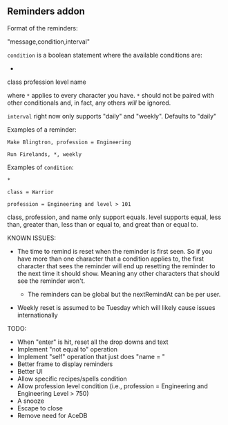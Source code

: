 ## Reminders addon

Format of the reminders:

"message,condition,interval"

`condition` is a boolean statement where the available conditions are:

*
class
profession
level
name

where `*` applies to every character you have.  `*` should not be paired with other conditionals and, in fact, any others _will_ be ignored.

`interval` right now only supports "daily" and "weekly".  Defaults to "daily"

Examples of a reminder:

    Make Blingtron, profession = Engineering

    Run Firelands, *, weekly

Examples of `condition`:

    *

    class = Warrior

    profession = Engineering and level > 101


class, profession, and name only support equals.  level supports equal, less than, greater than, less than or equal to, and great than or equal to.


KNOWN ISSUES:

* The time to remind is reset when the reminder is first seen.  So if you have more than one character that a condition applies
  to, the first character that sees the reminder will end up resetting the reminder to the next time it should show. Meaning
  any other characters that should see the reminder won't.

  * The reminders can be global but the nextRemindAt can be per user.

* Weekly reset is assumed to be Tuesday which will likely cause issues internationally

TODO:

* When "enter" is hit, reset all the drop downs and text
* Implement "not equal to" operation
* Implement "self" operation that just does "name = <current player name>"
* Better frame to display reminders
* Better UI
* Allow specific recipes/spells condition
* Allow profession level condition (i.e., profession = Engineering and Engineering Level > 750)
* A snooze
* Escape to close
* Remove need for AceDB
